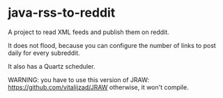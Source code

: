 # java-rss-to-reddit

A project to read XML feeds and publish them on reddit.

It does not flood, because you can configure the number of links to post daily for every subreddit.

It also has a Quartz scheduler.

WARNING: you have to use this version of JRAW: https://github.com/vitalijzad/JRAW otherwise, it won't compile.
